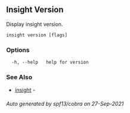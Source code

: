 ## Insight Version

Display insight version.

```
insight version [flags]
```

### Options

```
  -h, --help   help for version
```

### See Also

* [insight](insight.md)	 - 

###### Auto generated by spf13/cobra on 27-Sep-2021
